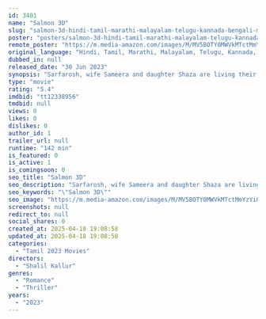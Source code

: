 ```yaml
---
id: 3401
name: "Salmon 3D"
slug: "salmon-3d-hindi-tamil-marathi-malayalam-telugu-kannada-bengali-movie-download"
poster: "posters/salmon-3d-hindi-tamil-marathi-malayalam-telugu-kannada-bengali-2023.jpg"
remote_poster: "https://m.media-amazon.com/images/M/MV5BOTY0MWVkMTctMmYzYi00OGMzLTk2N2QtNTIzZGIxNGMyNGQ2XkEyXkFqcGdeQXVyMzMxMDUzNTk@._V1_SX300.jpg"
original_language: "Hindi, Tamil, Marathi, Malayalam, Telugu, Kannada, Bengali"
dubbed_in: null
released_date: "30 Jun 2023"
synopsis: "Sarfarosh, wife Sameera and daughter Shaza are living their life in Dubai. While his wife and daughter go to their native town, his college mates arrange a surprise party for him. As they arrive in Dubai, a mysterious murder takes..."
type: "movie"
rating: "5.4"
imdbid: "tt12338956"
tmdbid: null
views: 0
likes: 0
dislikes: 0
author_id: 1
trailer_url: null
runtime: "142 min"
is_featured: 0
is_active: 1
is_comingsoon: 0
seo_title: "Salmon 3D"
seo_description: "Sarfarosh, wife Sameera and daughter Shaza are living their life in Dubai. While his wife and daughter go to their native town, his college mates arrange a surprise party for him. As they arrive in Dubai, a mysterious murder takes..."
seo_keywords: "\"Salmon 3D\""
seo_image: "https://m.media-amazon.com/images/M/MV5BOTY0MWVkMTctMmYzYi00OGMzLTk2N2QtNTIzZGIxNGMyNGQ2XkEyXkFqcGdeQXVyMzMxMDUzNTk@._V1_SX300.jpg"
screenshots: null
redirect_to: null
social_shares: 0
created_at: 2025-04-18 19:08:58
updated_at: 2025-04-18 19:08:58
categories:
  - "Tamil 2023 Movies"
directors:
  - "Shalil Kallur"
genres:
  - "Romance"
  - "Thriller"
years:
  - "2023"
---
```

